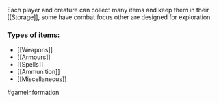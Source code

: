 Each player and creature can collect many items and keep them in their [[Storage]], some have combat focus other are designed for exploration.

### Types of items:
- [[Weapons]]
- [[Armours]]
- [[Spells]]
- [[Ammunition]]
- [[Miscellaneous]]

#gameInformation 
